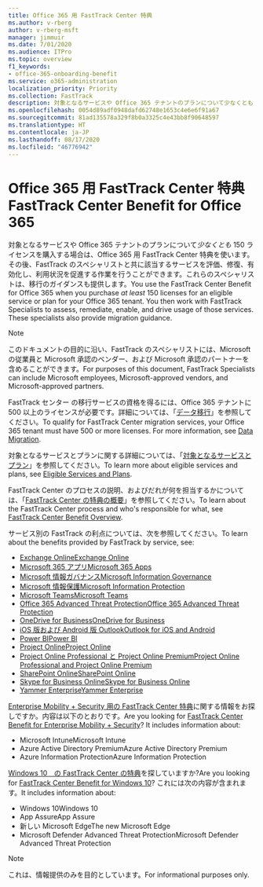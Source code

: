 ```yaml
---
title: Office 365 用 FastTrack Center 特典
ms.author: v-rberg
author: v-rberg-msft
manager: jimmuir
ms.date: 7/01/2020
ms.audience: ITPro
ms.topic: overview
f1_keywords:
- office-365-onboarding-benefit
ms.service: o365-administration
localization_priority: Priority
ms.collection: FastTrack
description: 対象となるサービスや Office 365 テナントのプランについて少なくとも 150 ライセンスを購入する場合は、Office 365 用 FastTrack Center 特典を使います。その後、FastTrack のスペシャリストと共に該当するサービスを評価、修復、有効化し、利用状況を促進する作業を行うことができます。これらのスペシャリストは、移行のガイダンスも提供します。
ms.openlocfilehash: 0054d89adf0948dafd62748e1653c4e6e6f91a67
ms.sourcegitcommit: 81ad135578a329f8b0a3325c4e43bb8f90648597
ms.translationtype: HT
ms.contentlocale: ja-JP
ms.lasthandoff: 08/17/2020
ms.locfileid: "46776942"
---
```

# <a name="fasttrack-center-benefit-for-office-365"></a><span data-ttu-id="a2ffb-105">Office 365 用 FastTrack Center 特典</span><span class="sxs-lookup"><span data-stu-id="a2ffb-105">FastTrack Center Benefit for Office 365</span></span>

<span data-ttu-id="a2ffb-p102">対象となるサービスや Office 365 テナントのプランについて*少なくとも* 150 ライセンスを購入する場合は、Office 365 用 FastTrack Center 特典を使います。その後、FastTrack のスペシャリストと共に該当するサービスを評価、修復、有効化し、利用状況を促進する作業を行うことができます。これらのスペシャリストは、移行のガイダンスも提供します。</span><span class="sxs-lookup"><span data-stu-id="a2ffb-p102">You use the FastTrack Center Benefit for Office 365 when you purchase  *at least*  150 licenses for an eligible service or plan for your Office 365 tenant. You then work with FastTrack Specialists to assess, remediate, enable, and drive usage of those services. These specialists also provide migration guidance.</span></span> 
  
> [!NOTE]
> <span data-ttu-id="a2ffb-109">このドキュメントの目的に沿い、FastTrack のスペシャリストには、Microsoft の従業員と Microsoft 承認のベンダー、および Microsoft 承認のパートナーを含めることができます。</span><span class="sxs-lookup"><span data-stu-id="a2ffb-109">For purposes of this document, FastTrack Specialists can include Microsoft employees, Microsoft-approved vendors, and Microsoft-approved partners.</span></span> 
  
<span data-ttu-id="a2ffb-p103">FastTrack センター の移行サービスの資格を得るには、Office 365 テナントに 500 以上のライセンスが必要です。詳細については、「[データ移行](O365-data-migration.md)」を参照してください。</span><span class="sxs-lookup"><span data-stu-id="a2ffb-p103">To qualify for FastTrack Center migration services, your Office 365 tenant must have 500 or more licenses. For more information, see [Data Migration](O365-data-migration.md).</span></span>
  
<span data-ttu-id="a2ffb-112">対象となるサービスとプランに関する詳細については、「[対象となるサービスとプラン](M365-eligible-services-and-plans.md)」を参照してください。</span><span class="sxs-lookup"><span data-stu-id="a2ffb-112">To learn more about eligible services and plans, see [Eligible Services and Plans](M365-eligible-services-and-plans.md).</span></span>
  
<span data-ttu-id="a2ffb-113">FastTrack Center のプロセスの説明、およびだれが何を担当するかについては、「[FastTrack Center の特典の概要](O365-fasttrack-benefit-overview.md)」を参照してください。</span><span class="sxs-lookup"><span data-stu-id="a2ffb-113">To learn about the FastTrack Center process and who's responsible for what, see [FastTrack Center Benefit Overview](O365-fasttrack-benefit-overview.md).</span></span>

<span data-ttu-id="a2ffb-114">サービス別の FastTrack の利点については、次を参照してください。</span><span class="sxs-lookup"><span data-stu-id="a2ffb-114">To learn about the benefits provided by FastTrack by service, see:</span></span>

- [<span data-ttu-id="a2ffb-115">Exchange Online</span><span class="sxs-lookup"><span data-stu-id="a2ffb-115">Exchange Online</span></span>](O365-fasttrack-responsibilities.md#exchange-online)
- [<span data-ttu-id="a2ffb-116">Microsoft 365 アプリ</span><span class="sxs-lookup"><span data-stu-id="a2ffb-116">Microsoft 365 Apps</span></span>](O365-fasttrack-responsibilities.md#microsoft-365-apps)
- [<span data-ttu-id="a2ffb-117">Microsoft 情報ガバナンス</span><span class="sxs-lookup"><span data-stu-id="a2ffb-117">Microsoft Information Governance</span></span>](O365-fasttrack-responsibilities.md#microsoft-information-governance)
- [<span data-ttu-id="a2ffb-118">Microsoft 情報保護</span><span class="sxs-lookup"><span data-stu-id="a2ffb-118">Microsoft Information Protection</span></span>](O365-fasttrack-responsibilities.md#microsoft-information-protection)
- [<span data-ttu-id="a2ffb-119">Microsoft Teams</span><span class="sxs-lookup"><span data-stu-id="a2ffb-119">Microsoft Teams</span></span>](O365-fasttrack-responsibilities.md#microsoft-teams)
- [<span data-ttu-id="a2ffb-120">Office 365 Advanced Threat Protection</span><span class="sxs-lookup"><span data-stu-id="a2ffb-120">Office 365 Advanced Threat Protection</span></span>](O365-fasttrack-responsibilities.md#office-365-advanced-threat-protection)
- [<span data-ttu-id="a2ffb-121">OneDrive for Business</span><span class="sxs-lookup"><span data-stu-id="a2ffb-121">OneDrive for Business</span></span>](O365-fasttrack-responsibilities.md#onedrive-for-business)
- [<span data-ttu-id="a2ffb-122">iOS 版および Android 版 Outlook</span><span class="sxs-lookup"><span data-stu-id="a2ffb-122">Outlook for iOS and Android</span></span>](O365-fasttrack-responsibilities.md#outlook-for-ios-and-android)
- [<span data-ttu-id="a2ffb-123">Power BI</span><span class="sxs-lookup"><span data-stu-id="a2ffb-123">Power BI</span></span>](O365-fasttrack-responsibilities.md#power-bi)
- [<span data-ttu-id="a2ffb-124">Project Online</span><span class="sxs-lookup"><span data-stu-id="a2ffb-124">Project Online</span></span>](O365-fasttrack-responsibilities.md#project-online)
- [<span data-ttu-id="a2ffb-125">Project Online Professional と Project Online Premium</span><span class="sxs-lookup"><span data-stu-id="a2ffb-125">Project Online Professional and Project Online Premium</span></span>](O365-fasttrack-responsibilities.md#project-online-professional-and-project-online-premium)
- [<span data-ttu-id="a2ffb-126">SharePoint Online</span><span class="sxs-lookup"><span data-stu-id="a2ffb-126">SharePoint Online</span></span>](O365-fasttrack-responsibilities.md#sharepoint-online)
- [<span data-ttu-id="a2ffb-127">Skype for Business Online</span><span class="sxs-lookup"><span data-stu-id="a2ffb-127">Skype for Business Online</span></span>](O365-fasttrack-responsibilities.md#skype-for-business-online)
- [<span data-ttu-id="a2ffb-128">Yammer Enterprise</span><span class="sxs-lookup"><span data-stu-id="a2ffb-128">Yammer Enterprise</span></span>](O365-fasttrack-responsibilities.md#yammer-enterprise)
  
<span data-ttu-id="a2ffb-p104">[Enterprise Mobility + Security 用の FastTrack Center 特典](EMS-fasttrack-benefit-for-EMS.md)に関する情報をお探しですか。内容は以下のとおりです。</span><span class="sxs-lookup"><span data-stu-id="a2ffb-p104">Are you looking for [FastTrack Center Benefit for Enterprise Mobility + Security](EMS-fasttrack-benefit-for-EMS.md)? It includes information about:</span></span>
  
- <span data-ttu-id="a2ffb-131">Microsoft Intune</span><span class="sxs-lookup"><span data-stu-id="a2ffb-131">Microsoft Intune</span></span>
- <span data-ttu-id="a2ffb-132">Azure Active Directory Premium</span><span class="sxs-lookup"><span data-stu-id="a2ffb-132">Azure Active Directory Premium</span></span> 
- <span data-ttu-id="a2ffb-133">Azure Information Protection</span><span class="sxs-lookup"><span data-stu-id="a2ffb-133">Azure Information Protection</span></span>

<span data-ttu-id="a2ffb-134">[Windows 10　の FastTrack Center の特典](Win-10-fasttrack-benefit-for-Windows-10.md)を探していますか?</span><span class="sxs-lookup"><span data-stu-id="a2ffb-134">Are you looking for [FastTrack Center Benefit for Windows 10](Win-10-fasttrack-benefit-for-Windows-10.md)?</span></span> <span data-ttu-id="a2ffb-135">これには次の内容が含まれます。</span><span class="sxs-lookup"><span data-stu-id="a2ffb-135">It includes information about:</span></span>

- <span data-ttu-id="a2ffb-136">Windows 10</span><span class="sxs-lookup"><span data-stu-id="a2ffb-136">Windows 10</span></span>
- <span data-ttu-id="a2ffb-137">App Assure</span><span class="sxs-lookup"><span data-stu-id="a2ffb-137">App Assure</span></span>
- <span data-ttu-id="a2ffb-138">新しい Microsoft Edge</span><span class="sxs-lookup"><span data-stu-id="a2ffb-138">The new Microsoft Edge</span></span>
- <span data-ttu-id="a2ffb-139">Microsoft Defender Advanced Threat Protection</span><span class="sxs-lookup"><span data-stu-id="a2ffb-139">Microsoft Defender Advanced Threat Protection</span></span>
    
> [!NOTE]
> <span data-ttu-id="a2ffb-140">これは、情報提供のみを目的としています。</span><span class="sxs-lookup"><span data-stu-id="a2ffb-140">For informational purposes only.</span></span> 

